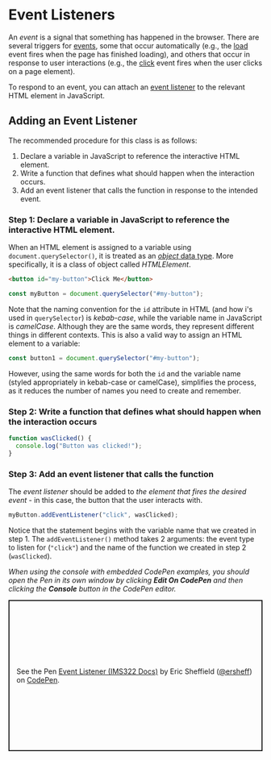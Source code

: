 # Event Listeners

An _event_ is a signal that something has happened in the browser. There are several triggers for [events](https://developer.mozilla.org/en-US/docs/Web/Events), some that occur automatically (e.g., the [load](https://developer.mozilla.org/en-US/docs/Web/API/Window/load_event) event fires when the page has finished loading), and others that occur in response to user interactions (e.g., the [click](https://developer.mozilla.org/en-US/docs/Web/API/Element/click_event) event fires when the user clicks on a page element).

To respond to an event, you can attach an [event listener](https://developer.mozilla.org/en-US/docs/Web/API/EventTarget/addEventListener) to the relevant HTML element in JavaScript.

## Adding an Event Listener

The recommended procedure for this class is as follows:

1. Declare a variable in JavaScript to reference the interactive HTML element.
2. Write a function that defines what should happen when the interaction occurs.
3. Add an event listener that calls the function in response to the intended event.

### Step 1: Declare a variable in JavaScript to reference the interactive HTML element.

When an HTML element is assigned to a variable using `document.querySelector()`, it is treated as an [_object_ data type](https://ersheff.github.io/IMS322-Docs/js/data-types/#object). More specifically, it is a class of object called _HTMLElement_.

```html
<button id="my-button">Click Me</button>
```

```js
const myButton = document.querySelector("#my-button");
```

Note that the naming convention for the `id` attribute in HTML (and how i's used in `querySelector`) is _kebab-case_, while the variable name in JavaScript is _camelCase_. Although they are the same words, they represent different things in different contexts. This is also a valid way to assign an HTML element to a variable:

```js
const button1 = document.querySelector("#my-button");
```

However, using the same words for both the `id` and the variable name (styled appropriately in kebab-case or camelCase), simplifies the process, as it reduces the number of names you need to create and remember.

### Step 2: Write a function that defines what should happen when the interaction occurs

```js
function wasClicked() {
  console.log("Button was clicked!");
}
```

### Step 3: Add an event listener that calls the function

The _event listener_ should be added to _the element that fires the desired event_ - in this case, the button that the user interacts with.

```js
myButton.addEventListener("click", wasClicked);
```

Notice that the statement begins with the variable name that we created in step 1. The `addEventListener()` method takes 2 arguments: the event type to listen for (`"click"`) and the name of the function we created in step 2 (`wasClicked`).

_When using the console with embedded CodePen examples, you should open the Pen in its own window by clicking **Edit On CodePen** and then clicking the **Console** button in the CodePen editor._

<p class="codepen" data-height="300" data-default-tab="js,result" data-slug-hash="qBvWqaG" data-editable="true" data-user="ersheff" style="height: 300px; box-sizing: border-box; display: flex; align-items: center; justify-content: center; border: 2px solid; margin: 1em 0; padding: 1em;">
  <span>See the Pen <a href="https://codepen.io/ersheff/pen/qBvWqaG">
  Event Listener (IMS322 Docs)</a> by Eric Sheffield (<a href="https://codepen.io/ersheff">@ersheff</a>)
  on <a href="https://codepen.io">CodePen</a>.</span>
</p>
<script async src="https://cpwebassets.codepen.io/assets/embed/ei.js"></script>
